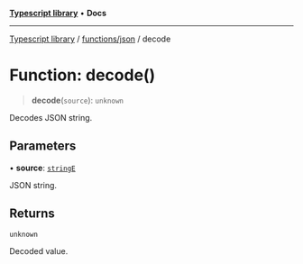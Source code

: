 [**Typescript library**](../../../index.md) • **Docs**

***

[Typescript library](../../../modules.md) / [functions/json](../index.md) / decode

# Function: decode()

> **decode**(`source`): `unknown`

Decodes JSON string.

## Parameters

• **source**: [`stringE`](../../../types/core/type-aliases/stringE.md)

JSON string.

## Returns

`unknown`

Decoded value.
